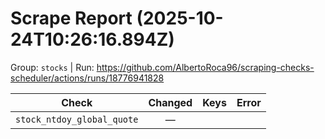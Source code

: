 # Scrape Report (2025-10-24T10:26:16.894Z)

Group: `stocks`  |  Run: https://github.com/AlbertoRoca96/scraping-checks-scheduler/actions/runs/18776941828

| Check | Changed | Keys | Error |
|---|:---:|:--|:--|
| `stock_ntdoy_global_quote` | — |  |  |
